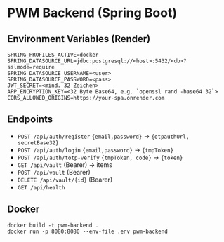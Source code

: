 # PWM Backend (Spring Boot)

## Environment Variables (Render)
```
SPRING_PROFILES_ACTIVE=docker
SPRING_DATASOURCE_URL=jdbc:postgresql://<host>:5432/<db>?sslmode=require
SPRING_DATASOURCE_USERNAME=<user>
SPRING_DATASOURCE_PASSWORD=<pass>
JWT_SECRET=<mind. 32 Zeichen>
APP_ENCRYPTION_KEY=<32 Byte Base64, e.g. `openssl rand -base64 32`>
CORS_ALLOWED_ORIGINS=https://your-spa.onrender.com
```

## Endpoints
- `POST /api/auth/register` `{email,password}` → `{otpauthUrl, secretBase32}`
- `POST /api/auth/login` `{email,password}` → `{tmpToken}`
- `POST /api/auth/totp-verify` `{tmpToken, code}` → `{token}`
- `GET /api/vault` (Bearer) → items
- `POST /api/vault` (Bearer)
- `DELETE /api/vault/{id}` (Bearer)
- `GET /api/health`

## Docker
```
docker build -t pwm-backend .
docker run -p 8080:8080 --env-file .env pwm-backend
```
